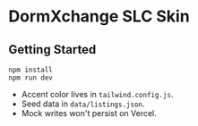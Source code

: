 # DormXchange SLC Skin

## Getting Started

```
npm install
npm run dev
```

- Accent color lives in `tailwind.config.js`.
- Seed data in `data/listings.json`.
- Mock writes won't persist on Vercel.
